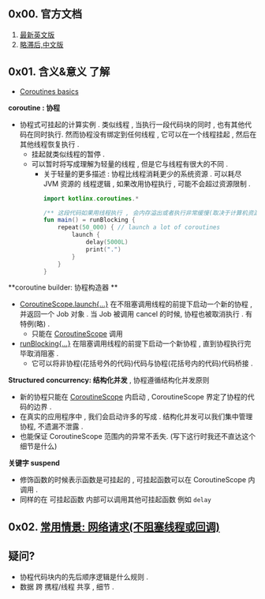 

## 0x00. 官方文档
1. [最新英文版](https://kotlinlang.org/docs/coroutines-guide.html)
2. [略滞后,中文版](https://www.kotlincn.net/docs/reference/coroutines/composing-suspending-functions.html)


## 0x01. 含义&意义 了解

- [Coroutines basics](https://kotlinlang.org/docs/coroutines-basics.html)

**coroutine : 协程**
- 协程式可挂起的计算实例 . 类似线程 , 当执行一段代码块的同时 , 也有其他代码在同时执行. 
然而协程没有绑定到任何线程 , 它可以在一个线程挂起 , 然后在其他线程恢复执行 . 
  - 挂起就类似线程的暂停 . 
  - 可以暂时将写成理解为轻量的线程 , 但是它与线程有很大的不同 . 
    - 关于轻量的更多描述 : 协程比线程消耗更少的系统资源 . 
      可以耗尽 JVM 资源的 线程逻辑 , 如果改用协程执行 , 可能不会超过资源限制 . 
      ```kotlin
      import kotlinx.coroutines.*

      /** 这段代码如果用线程执行 , 会内存溢出或者执行非常缓慢(取决于计算机资源情况) */
      fun main() = runBlocking {
          repeat(50_000) { // launch a lot of coroutines
              launch {
                  delay(5000L)
                  print(".")
              }
          }
      }
      ```


**coroutine builder: 协程构造器 **
- [CoroutineScope.launch{...}](https://kotlinlang.org/api/kotlinx.coroutines/kotlinx-coroutines-core/kotlinx.coroutines/launch.html) 在不阻塞调用线程的前提下启动一个新的协程 , 并返回一个 Job 对象 . 当 Job 被调用 cancel 的时候, 协程也被取消执行 . 有特例(略) . 
  - 只能在 [CoroutineScope](https://kotlinlang.org/api/kotlinx.coroutines/kotlinx-coroutines-core/kotlinx.coroutines/-coroutine-scope/) 调用
- [runBlocking{...}](https://kotlinlang.org/api/kotlinx.coroutines/kotlinx-coroutines-core/kotlinx.coroutines/run-blocking.html) 在阻塞调用线程的前提下启动一个新协程 , 直到协程执行完毕取消阻塞 . 
  - 它可以将非协程(花括号外的代码)代码与协程(花括号内的代码)代码桥接 . 


**Structured concurrency: 结构化并发** , 协程遵循结构化并发原则
- 新的协程只能在 [CoroutineScope](https://kotlinlang.org/api/kotlinx.coroutines/kotlinx-coroutines-core/kotlinx.coroutines/-coroutine-scope/) 内启动 , CoroutineScope 界定了协程的代码的边界 . 
- 在真实的应用程序中 , 我们会启动许多的写成 . 结构化并发可以我们集中管理协程, 不遗漏不泄露 . 
- 也能保证 CoroutineScope 范围内的异常不丢失. (写下这行时我还不直达这个细节是什么)

**关键字 suspend**
- 修饰函数的时候表示函数是可挂起的 , 可挂起函数可以在 CoroutineScope 内调用 . 
- 同样的在 可挂起函数 内部可以调用其他可挂起函数 例如 `delay`



## 0x02. [常用情景: 网络请求(不阻塞线程或回调)](https://kotlinlang.org/docs/coroutines-and-channels.html)







## 疑问?

- 协程代码块内的先后顺序逻辑是什么规则 . 
- 数据 跨 携程/线程 共享 , 细节 . 